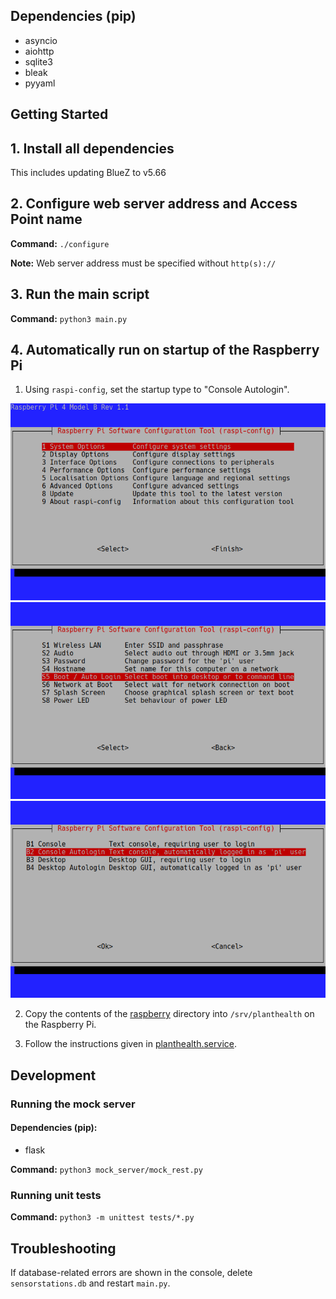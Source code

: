 ## Dependencies (pip)

- asyncio
- aiohttp
- sqlite3
- bleak
- pyyaml

## Getting Started

## 1. Install all dependencies

This includes updating BlueZ to v5.66

## 2. Configure web server address and Access Point name

**Command:** `./configure`

**Note:** Web server address must be specified without `http(s)://`

## 3. Run the main script

**Command:** `python3 main.py`

## 4. Automatically run on startup of the Raspberry Pi
1. Using `raspi-config`, set the startup type to "Console Autologin".

![raspi-config - 1 (System Options)](images/boot-tty-1.png)
![raspi-config - S5 (Boot / Auto Login)](images/boot-tty-2.png)
![raspi-config - B2 (Console Autologin)](images/boot-tty-3.png)

2. Copy the contents of the [raspberry](raspberry) directory into `/srv/planthealth` on the Raspberry Pi.

3. Follow the instructions given in [planthealth.service](planthealth.service).

## Development

### Running the mock server

#### Dependencies (pip):

- flask

**Command:** `python3 mock_server/mock_rest.py`

### Running unit tests

**Command:** `python3 -m unittest tests/*.py`

## Troubleshooting

If database-related errors are shown in the console, delete `sensorstations.db` and restart `main.py`.
